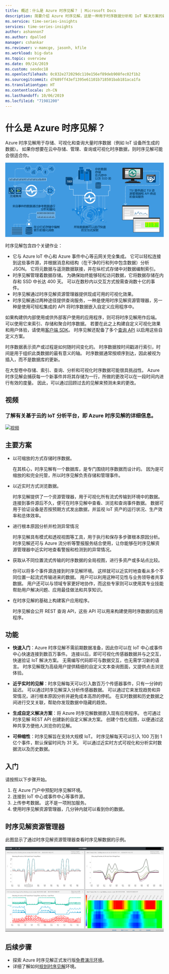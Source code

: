 ```yaml
---
title: 概述：什么是 Azure 时序见解？ | Microsoft Docs
description: 简要介绍 Azure 时序见解，这是一种用于时序数据分析和 IoT 解决方案的新服务。
ms.service: time-series-insights
services: time-series-insights
author: ashannon7
ms.author: dpalled
manager: cshankar
ms.reviewer: v-mamcge, jasonh, kfile
ms.workload: big-data
ms.topic: overview
ms.date: 09/24/2019
ms.custom: seodec18
ms.openlocfilehash: 0c832e272029dc110e156ef89deb908fec02f1b2
ms.sourcegitcommit: d7689ff43ef1395e61101b718501bab181aca1fa
ms.translationtype: HT
ms.contentlocale: zh-CN
ms.lasthandoff: 10/06/2019
ms.locfileid: "71981200"
---
```

# <a name="what-is-azure-time-series-insights"></a>什么是 Azure 时序见解？

Azure 时序见解用于存储、可视化和查询大量时序数据（例如 IoT 设备所生成的数据）。 如果你想要在云中存储、管理、查询或可视化时序数据，则时序见解可能会很适合你。 

![时序见解流程图](media/overview/time-series-insights-flowchart.png)

时序见解包含四个关键作业：

- 它与 Azure IoT 中心和 Azure 事件中心等云网关完全集成。 它可以轻松连接到这些事件源，并根据消息和结构（在干净的行和列中包含数据）分析 JSON。 它将元数据与遥测数据联接，并在纵栏式存储中对数据编制索引。
- 时序见解管理着数据存储。 为确保始终能够轻松访问数据，它将数据存储在内存和 SSD 中长达 400 天。 可以在数秒内以交互方式按需查询数十亿的事件。
- 时序见解通过时序见解资源管理器提供现成可用的可视化效果。 
- 时序见解通过两种途径提供查询服务，一种是使用时序见解资源管理器，另一种是使用可轻松集成的 API 将时序数据嵌入自定义应用程序中。

如果构建供内部使用或供外部客户使用的应用程序，则可将时序见解用作后端。 可以使用它来索引、存储和聚合时序数据。 若要在此之上构建自定义可视化效果和用户体验，请使用[客户端 SDK](https://github.com/microsoft/tsiclient/blob/master/docs/API.md)。 时序见解还配备了多个[查询 API](how-to-shape-query-json.md) 以启用这些自定义方案。

时序数据表示资产或过程是如何随时间变化的。 时序数据按时间戳进行索引，时间是用于组织此类数据的最有意义的轴。 时序数据通常按顺序到达，因此被视为插入，而不是数据库的更新。

在大型卷中存储、索引、查询、分析和可视化时序数据可能很具挑战性。
Azure 时序见解会捕获每一个新事件并将其存储为一行，所做的更改可以在一段时间内进行有效的度量。 因此，可以通过回顾过去的见解来预测未来的更改。

## <a name="video"></a>视频

### <a name="learn-more-about-azure-time-series-insights-the-cloud-based-iot-analytics-platformbr"></a>了解有关基于云的 IoT 分析平台，即 Azure 时序见解的详细信息。</br>

[![视频](https://img.youtube.com/vi/GaARrFfjoss/0.jpg)](https://www.youtube.com/watch?v=GaARrFfjoss)

## <a name="primary-scenarios"></a>主要方案

- 以可缩放的方式存储时序数据。 

   在其核心，时序见解有一个数据库，是专门围绕时序数据而设计的。 因为是可缩放的和完全托管，所以时序见解负责存储和管理事件。

- 以近实时方式浏览数据。 

   时序见解提供了一个资源管理器，用于可视化所有流式传输到环境中的数据。 连接到事件源后不久，便可在时序见解中查看、浏览和查询事件数据。 数据可用于验证设备是否按预期方式发出数据，并监视 IoT 资产的运行状况、生产效率和总体效率。 

- 进行根本原因分析并检测异常情况

   时序见解具有模式和透视视图等工具，用于执行和保存多步骤根本原因分析。 时序见解还可与 Azure 流分析等警报服务结合使用，让你能够在时序见解资源管理器中近实时地查看警报和检测到的异常情况。 

- 获取从不同位置流式传输的时序数据的全局视图，进行多资产或多站点比较。

   你可以将多个事件源连接到时序见解环境。 这样就可以近实时地查看从多个不同位置一起流式传输进来的数据。 用户可以利用这种可见性与业务领导者共享数据。 用户还可以与领域专家更好地协作，而这些专家则可以使用其专业技能帮助用户解决问题、应用最佳做法和共享知识。

- 在时序见解的基础上构建客户应用程序。 

   时序见解会公开 REST 查询 API，这些 API 可以用来构建使用时序数据的应用程序。

## <a name="capabilities"></a>功能

- **快速入门**：Azure 时序见解不需前期数据准备，因此你可以在 IoT 中心或事件中心快速连接到数百万事件。 连接以后，即可可视化传感器数据并与之交互，快速验证 IoT 解决方案。 无需编写代码即可与数据交互，也无需学习新的语言。 时序见解既为高级用户提供精细的自定义文本查询图面，又提供点击浏览体验。

- **近乎实时的见解**：时序见解每天可以引入数百万个传感器事件，只有一分钟的延迟。 可以通过时序见解深入分析传感器数据。 可以通过它来发现趋势和异常情况，进行根本原因分析并避免成本高昂的停机。 在实时数据和历史数据之间进行交叉关联，帮助你发现数据中隐藏的趋势。

- **生成自定义解决方案**：将 Azure 时序见解数据嵌入现有应用程序。 也可通过时序见解 REST API 创建新的自定义解决方案。 创建个性化视图，以便通过这种共享方便他人浏览你的见解。

- **可伸缩性**：时序见解旨在支持大规模 IoT。 时序见解每天可以引入 100 万到 1 亿个事件，默认保留时间为 31 天。 可以通过近实时方式可视化和分析实时数据流以及历史数据。

## <a name="get-started"></a>入门

请按照以下步骤开始。

1. 在 Azure 门户中预配时序见解环境。
1. 连接到 IoT 中心或事件中心等事件源。 
1. 上传参考数据。 这不是一项附加服务。
1. 使用时序见解资源管理器，几分钟内就可以看到你的数据。

## <a name="time-series-insights-explorer"></a>时序见解资源管理器

此图显示了通过时序见解资源管理器查看时序见解数据的示例。

![时序见解资源管理器](media/time-series-insights-explorer/explorer4.png)

## <a name="next-steps"></a>后续步骤

- 探索 Azure 时序见解正式发行版[免费演示环境](./time-series-quickstart.md)。
- 详细了解如何[规划时序见解](time-series-insights-environment-planning.md)环境。
